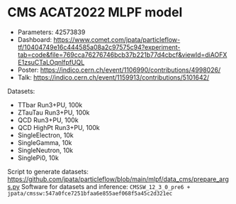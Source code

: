 # CMS ACAT2022 MLPF model

- Parameters: 42573839
- Dashboard: https://www.comet.com/jpata/particleflow-tf/10404749e16c444585a08a2c97575c94?experiment-tab=code&file=769cca76276746bcb37b221b77d4cbcf&viewId=diAOFXE1zsuCTaLOqnlfpfUQL
- Poster: https://indico.cern.ch/event/1106990/contributions/4998026/
- Talk: https://indico.cern.ch/event/1159913/contributions/5101642/

Datasets:
  - TTbar Run3+PU, 100k
  - ZTauTau Run3+PU, 100k
  - QCD Run3+PU, 100k
  - QCD HighPt Run3+PU, 100k
  - SingleElectron, 10k
  - SingleGamma, 10k
  - SingleNeutron, 10k
  - SinglePi0, 10k

Script to generate datasets: https://github.com/jpata/particleflow/blob/main/mlpf/data_cms/prepare_args.py
Software for datasets and inference: `CMSSW_12_3_0_pre6 + jpata/cmssw:547a0fce7251bfaa6e855aef068f5a45c2d321ec`
